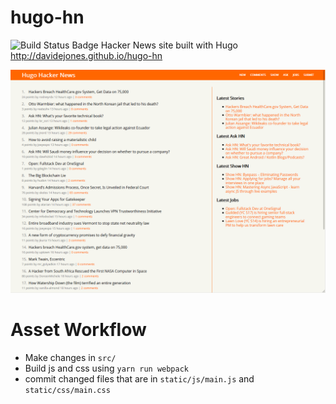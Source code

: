 # hugo-hn

![Build Status Badge](https://api.travis-ci.org/davidejones/hugo-hn.svg?branch=master)
Hacker News site built with Hugo http://davidejones.github.io/hugo-hn

[![screenshot](https://raw.githubusercontent.com/davidejones/hugo-hn/master/screen.png)](http://davidejones.github.io/hugo-hn)

# Asset Workflow

- Make changes in `src/`
- Build js and css using `yarn run webpack`
- commit changed files that are in `static/js/main.js` and `static/css/main.css`
